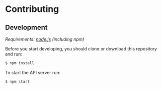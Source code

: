 # Contributing

## Development

_Requirements: [node.js][node-js] (including npm)_

Before you start developing, you should clone or download this repository and run:

```bash
$ npm install
```

To start the API server run:

```bash
$ npm start
```

[node-js]: https://nodejs.org/en/
